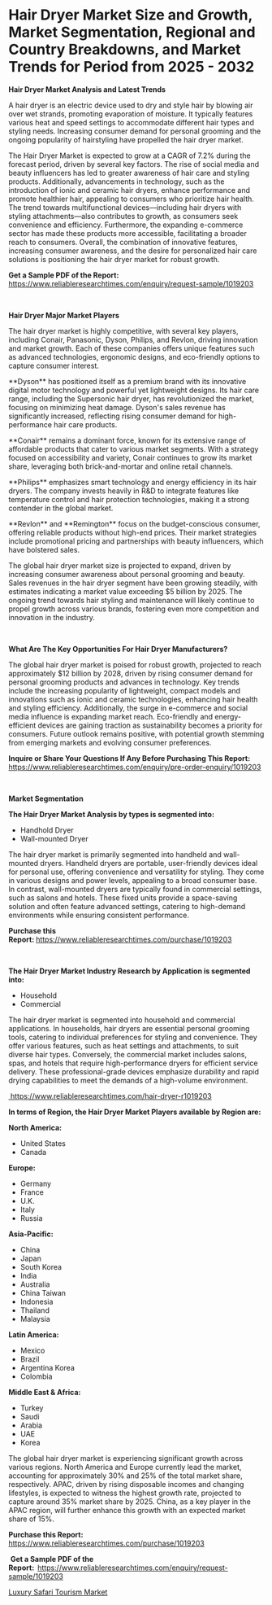 <p><h1>Hair Dryer Market Size and Growth, Market Segmentation, Regional and Country Breakdowns, and Market Trends for Period from 2025 -  2032</h1></p><p><strong>Hair Dryer Market Analysis and Latest Trends</strong></p>
<p><p>A hair dryer is an electric device used to dry and style hair by blowing air over wet strands, promoting evaporation of moisture. It typically features various heat and speed settings to accommodate different hair types and styling needs. Increasing consumer demand for personal grooming and the ongoing popularity of hairstyling have propelled the hair dryer market.</p><p>The Hair Dryer Market is expected to grow at a CAGR of 7.2% during the forecast period, driven by several key factors. The rise of social media and beauty influencers has led to greater awareness of hair care and styling products. Additionally, advancements in technology, such as the introduction of ionic and ceramic hair dryers, enhance performance and promote healthier hair, appealing to consumers who prioritize hair health. The trend towards multifunctional devices—including hair dryers with styling attachments—also contributes to growth, as consumers seek convenience and efficiency. Furthermore, the expanding e-commerce sector has made these products more accessible, facilitating a broader reach to consumers. Overall, the combination of innovative features, increasing consumer awareness, and the desire for personalized hair care solutions is positioning the hair dryer market for robust growth.</p></p>
<p><strong>Get a Sample PDF of the Report:&nbsp;</strong> <a href="https://www.reliableresearchtimes.com/enquiry/request-sample/1019203?utm_campaign=2383&utm_medium=2&utm_source=Github&utm_content=ia&utm_term=08022025&utm_id=hair-dryer">https://www.reliableresearchtimes.com/enquiry/request-sample/1019203</a></p>
<p>&nbsp;</p>
<p><strong>Hair Dryer Major Market Players</strong></p>
<p><p>The hair dryer market is highly competitive, with several key players, including Conair, Panasonic, Dyson, Philips, and Revlon, driving innovation and market growth. Each of these companies offers unique features such as advanced technologies, ergonomic designs, and eco-friendly options to capture consumer interest.</p><p>**Dyson** has positioned itself as a premium brand with its innovative digital motor technology and powerful yet lightweight designs. Its hair care range, including the Supersonic hair dryer, has revolutionized the market, focusing on minimizing heat damage. Dyson's sales revenue has significantly increased, reflecting rising consumer demand for high-performance hair care products.</p><p>**Conair** remains a dominant force, known for its extensive range of affordable products that cater to various market segments. With a strategy focused on accessibility and variety, Conair continues to grow its market share, leveraging both brick-and-mortar and online retail channels.</p><p>**Philips** emphasizes smart technology and energy efficiency in its hair dryers. The company invests heavily in R&D to integrate features like temperature control and hair protection technologies, making it a strong contender in the global market.</p><p>**Revlon** and **Remington** focus on the budget-conscious consumer, offering reliable products without high-end prices. Their market strategies include promotional pricing and partnerships with beauty influencers, which have bolstered sales.</p><p>The global hair dryer market size is projected to expand, driven by increasing consumer awareness about personal grooming and beauty. Sales revenues in the hair dryer segment have been growing steadily, with estimates indicating a market value exceeding $5 billion by 2025. The ongoing trend towards hair styling and maintenance will likely continue to propel growth across various brands, fostering even more competition and innovation in the industry.</p></p>
<p>&nbsp;</p>
<p><strong>What Are The Key Opportunities For Hair Dryer Manufacturers?</strong></p>
<p><p>The global hair dryer market is poised for robust growth, projected to reach approximately $12 billion by 2028, driven by rising consumer demand for personal grooming products and advances in technology. Key trends include the increasing popularity of lightweight, compact models and innovations such as ionic and ceramic technologies, enhancing hair health and styling efficiency. Additionally, the surge in e-commerce and social media influence is expanding market reach. Eco-friendly and energy-efficient devices are gaining traction as sustainability becomes a priority for consumers. Future outlook remains positive, with potential growth stemming from emerging markets and evolving consumer preferences.</p></p>
<p><strong>Inquire or Share Your Questions If Any Before Purchasing This Report:</strong> <a href="https://www.reliableresearchtimes.com/enquiry/pre-order-enquiry/1019203?utm_campaign=2383&utm_medium=2&utm_source=Github&utm_content=ia&utm_term=08022025&utm_id=hair-dryer">https://www.reliableresearchtimes.com/enquiry/pre-order-enquiry/1019203</a></p>
<p>&nbsp;</p>
<p><strong>Market Segmentation</strong></p>
<p><strong>The Hair Dryer Market Analysis by types is segmented into:</strong></p>
<p><ul><li>Handhold Dryer</li><li>Wall-mounted Dryer</li></ul></p>
<p><p>The hair dryer market is primarily segmented into handheld and wall-mounted dryers. Handheld dryers are portable, user-friendly devices ideal for personal use, offering convenience and versatility for styling. They come in various designs and power levels, appealing to a broad consumer base. In contrast, wall-mounted dryers are typically found in commercial settings, such as salons and hotels. These fixed units provide a space-saving solution and often feature advanced settings, catering to high-demand environments while ensuring consistent performance.</p></p>
<p><strong>Purchase this Report:&nbsp;</strong><a href="https://www.reliableresearchtimes.com/purchase/1019203?utm_campaign=2383&utm_medium=2&utm_source=Github&utm_content=ia&utm_term=08022025&utm_id=hair-dryer">https://www.reliableresearchtimes.com/purchase/1019203</a></p>
<p>&nbsp;</p>
<p><strong>The Hair Dryer Market Industry Research by Application is segmented into:</strong></p>
<p><ul><li>Household</li><li>Commercial</li></ul></p>
<p><p>The hair dryer market is segmented into household and commercial applications. In households, hair dryers are essential personal grooming tools, catering to individual preferences for styling and convenience. They offer various features, such as heat settings and attachments, to suit diverse hair types. Conversely, the commercial market includes salons, spas, and hotels that require high-performance dryers for efficient service delivery. These professional-grade devices emphasize durability and rapid drying capabilities to meet the demands of a high-volume environment.</p></p>
<p><a href="https://www.reliableresearchtimes.com/hair-dryer-r1019203?utm_campaign=2383&utm_medium=2&utm_source=Github&utm_content=ia&utm_term=08022025&utm_id=hair-dryer">&nbsp;https://www.reliableresearchtimes.com/hair-dryer-r1019203</a></p>
<p><strong>In terms of Region, the Hair Dryer Market Players available by Region are:</strong></p>
<p>
    <p> <strong> North America: </strong>
        <ul>
            <li>United States</li>
            <li>Canada</li>
        </ul>
        </p> 
    <p> <strong> Europe: </strong>
        <ul>
            <li>Germany</li>
            <li>France</li>
            <li>U.K.</li>
            <li>Italy</li>
            <li>Russia</li>
        </ul>
        </p> 
    <p> <strong> Asia-Pacific: </strong>
        <ul>
            <li>China</li>
            <li>Japan</li>
            <li>South Korea</li>
            <li>India</li>
            <li>Australia</li>
            <li>China Taiwan</li>
            <li>Indonesia</li>
            <li>Thailand</li>
            <li>Malaysia</li>
        </ul>
        </p> 
    <p> <strong> Latin America: </strong>
        <ul>
            <li>Mexico</li>
            <li>Brazil</li>
            <li>Argentina Korea</li>
            <li>Colombia</li>
        </ul>
        </p> 
    <p> <strong> Middle East & Africa: </strong>
        <ul>
            <li>Turkey</li>
            <li>Saudi</li>
            <li>Arabia</li>
            <li>UAE</li>
            <li>Korea</li>
        </ul>
    </p>
    </p>
<p><p>The global hair dryer market is experiencing significant growth across various regions. North America and Europe currently lead the market, accounting for approximately 30% and 25% of the total market share, respectively. APAC, driven by rising disposable incomes and changing lifestyles, is expected to witness the highest growth rate, projected to capture around 35% market share by 2025. China, as a key player in the APAC region, will further enhance this growth with an expected market share of 15%.</p></p>
<p><strong>Purchase this Report: </strong><a href="https://www.reliableresearchtimes.com/purchase/1019203?utm_campaign=2383&utm_medium=2&utm_source=Github&utm_content=ia&utm_term=08022025&utm_id=hair-dryer">https://www.reliableresearchtimes.com/purchase/1019203</a></p>
<p>&nbsp;<strong>Get a Sample PDF of the Report:&nbsp;&nbsp;</strong><a href="https://www.reliableresearchtimes.com/enquiry/request-sample/1019203?utm_campaign=2383&utm_medium=2&utm_source=Github&utm_content=ia&utm_term=08022025&utm_id=hair-dryer">https://www.reliableresearchtimes.com/enquiry/request-sample/1019203</a></p>
<p><strong></strong></p>
<p><p><a href="https://github.com/semiensamuel72378/Market-Research-Report-List-1/blob/main/luxury-safari-tourism-market.md?utm_campaign=2383&utm_medium=2&utm_source=Github&utm_content=ia&utm_term=08022025&utm_id=hair-dryer">Luxury Safari Tourism Market</a></p></p>